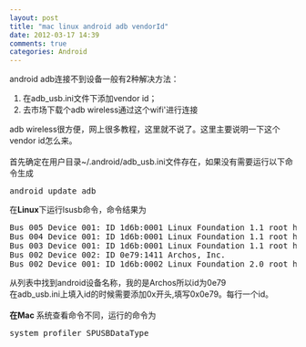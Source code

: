 ```yaml
---
layout: post
title: "mac linux android adb vendorId"
date: 2012-03-17 14:39
comments: true
categories: Android
---
```


<p>android adb连接不到设备一般有2种解决方法：</p>
<ol>
    <li>在adb_usb.ini文件下添加vendor id；</li>
    <li>去市场下载个adb wireless通过这个wifi'进行连接</li>
</ol>
<div>adb wireless很方便，网上很多教程，这里就不说了。这里主要说明一下这个vendor id怎么来。</div>
<div>&nbsp;</div>
<div>首先确定在用户目录~/.android/adb_usb.ini文件存在，如果没有需要运行以下命令生成</div>
<div>
    <pre class="brush: bash; gutter: false; toolbar: false; auto-links: false; wrap-lines: false">android update adb</pre>
</div>
<div>在<strong>Linux</strong>下运行lsusb命令，命令结果为</div>
<div><pre class="brush: bash; gutter: false; toolbar: false; auto-links: false; wrap-lines: false">Bus 005 Device 001: ID 1d6b:0001 Linux Foundation 1.1 root hub
Bus 004 Device 001: ID 1d6b:0001 Linux Foundation 1.1 root hub
Bus 003 Device 001: ID 1d6b:0001 Linux Foundation 1.1 root hub
Bus 002 Device 002: ID 0e79:1411 Archos, Inc.
Bus 002 Device 001: ID 1d6b:0002 Linux Foundation 2.0 root hub</pre>
</div>
<div>从列表中找到android设备名称，我的是Archos所以id为<span class="Apple-style-span" style="white-space: pre;"
                                           data-mce-style="white-space: pre;">0e79</span>
</div>
<div><span class="Apple-style-span" style="white-space: pre;" data-mce-style="white-space: pre;">在adb_usb.ini上填入id的时候需要添加0x开头,填写0x0e79。每行一个id。</span>
</div>
<div><span class="Apple-style-span" style="white-space: pre;" data-mce-style="white-space: pre;"><br></span></div>
<div><span class="Apple-style-span" style="white-space: pre;" data-mce-style="white-space: pre;"><strong>在Mac</strong> 系统查看命令不同，运行的命令为</span>
</div>
<div>
    <pre class="brush: bash; gutter: false; toolbar: false; auto-links: false; wrap-lines: false">system_profiler SPUSBDataType</pre>
</div>
<div>&nbsp;</div>
<div>&nbsp;</div>